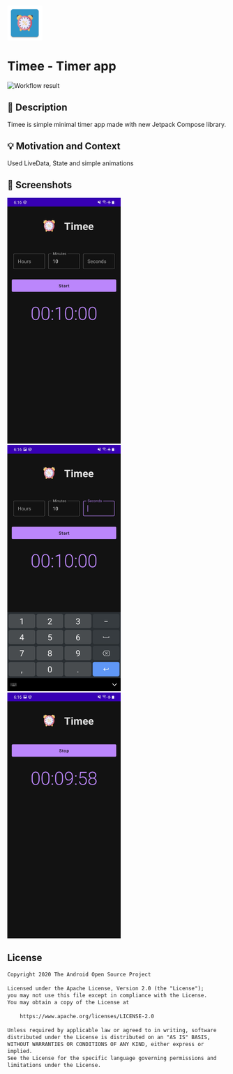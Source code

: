 <img src="/app/src/main/res/mipmap-xxxhdpi/ic_launcher.png" width="80">&nbsp;
# Timee - Timer app

![Workflow result](https://github.com/rex50/android-dev-challenge2-compose/workflows/Check/badge.svg)


## :scroll: Description
Timee is simple minimal timer app made with new Jetpack Compose library.


## :bulb: Motivation and Context
Used LiveData, State and simple animations


## :camera_flash: Screenshots
<img src="/results/screenshot_1.jpg" width="260">&emsp;<img src="/results/screenshot_2.jpg" width="260">&emsp;<img src="/results/screenshot_3.jpg" width="260">

## License
```
Copyright 2020 The Android Open Source Project

Licensed under the Apache License, Version 2.0 (the "License");
you may not use this file except in compliance with the License.
You may obtain a copy of the License at

    https://www.apache.org/licenses/LICENSE-2.0

Unless required by applicable law or agreed to in writing, software
distributed under the License is distributed on an "AS IS" BASIS,
WITHOUT WARRANTIES OR CONDITIONS OF ANY KIND, either express or implied.
See the License for the specific language governing permissions and
limitations under the License.
```